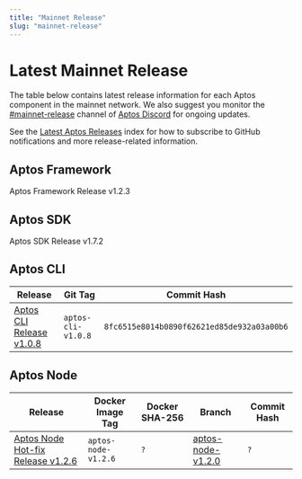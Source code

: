 ```yaml
---
title: "Mainnet Release"
slug: "mainnet-release"
---
```


# Latest Mainnet Release

The table below contains latest release information for each Aptos component in the mainnet network. We also suggest you monitor the [#mainnet-release](https://discord.com/channels/945856774056083548/1042502400507916349) channel of [Aptos Discord](https://discord.gg/aptoslabs) for ongoing updates.

See the [Latest Aptos Releases](./index.md) index for how to subscribe to GitHub notifications and more release-related information.

## Aptos Framework

Aptos Framework Release v1.2.3

## Aptos SDK

Aptos SDK Release v1.7.2

## Aptos CLI

|Release | Git Tag | Commit Hash|
|---|---|---|
|[Aptos CLI Release v1.0.8](https://github.com/aptos-labs/aptos-core/releases/tag/aptos-cli-v1.0.8)| `aptos-cli-v1.0.8` | `8fc6515e8014b0890f62621ed85de932a03a00b6` |

## Aptos Node

|Release | Docker Image Tag | Docker SHA-256 | Branch | Commit Hash|
|---|---|---|---|---|
|[Aptos Node Hot-fix Release v1.2.6](https://github.com/aptos-labs/aptos-core/releases/tag/aptos-node-v1.2.6)| `aptos-node-v1.2.6` | `?` | [aptos-node-v1.2.0](https://github.com/aptos-labs/aptos-core/tree/aptos-node-v1.2.0)| `?` |